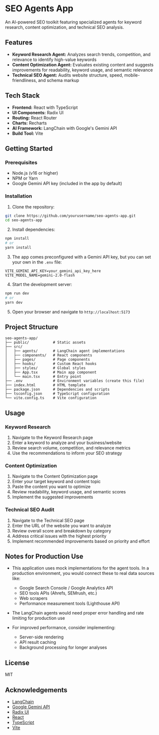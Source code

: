 # SEO Agents App

An AI-powered SEO toolkit featuring specialized agents for keyword research, content optimization, and technical SEO analysis.

## Features

- **Keyword Research Agent:** Analyzes search trends, competition, and relevance to identify high-value keywords
- **Content Optimization Agent:** Evaluates existing content and suggests improvements for readability, keyword usage, and semantic relevance
- **Technical SEO Agent:** Audits website structure, speed, mobile-friendliness, and schema markup

## Tech Stack

- **Frontend:** React with TypeScript
- **UI Components:** Radix UI
- **Routing:** React Router
- **Charts:** Recharts
- **AI Framework:** LangChain with Google's Gemini API
- **Build Tool:** Vite

## Getting Started

### Prerequisites

- Node.js (v16 or higher)
- NPM or Yarn
- Google Gemini API key (included in the app by default)

### Installation

1. Clone the repository:
```bash
git clone https://github.com/yourusername/seo-agents-app.git
cd seo-agents-app
```

2. Install dependencies:
```bash
npm install
# or
yarn install
```

3. The app comes preconfigured with a Gemini API key, but you can set your own in the `.env` file:
```
VITE_GEMINI_API_KEY=your_gemini_api_key_here
VITE_MODEL_NAME=gemini-2.0-flash
```

4. Start the development server:
```bash
npm run dev
# or
yarn dev
```

5. Open your browser and navigate to `http://localhost:5173`

## Project Structure

```
seo-agents-app/
├── public/           # Static assets
├── src/
│   ├── agents/       # LangChain agent implementations
│   ├── components/   # React components
│   ├── pages/        # Page components
│   ├── hooks/        # Custom React hooks
│   ├── styles/       # Global styles
│   ├── App.tsx       # Main app component
│   └── main.tsx      # Entry point
├── .env              # Environment variables (create this file)
├── index.html        # HTML template
├── package.json      # Dependencies and scripts
├── tsconfig.json     # TypeScript configuration
└── vite.config.ts    # Vite configuration
```

## Usage

### Keyword Research

1. Navigate to the Keyword Research page
2. Enter a keyword to analyze and your business/website
3. Review search volume, competition, and relevance metrics
4. Use the recommendations to inform your SEO strategy

### Content Optimization

1. Navigate to the Content Optimization page
2. Enter your target keyword and content topic
3. Paste the content you want to optimize
4. Review readability, keyword usage, and semantic scores
5. Implement the suggested improvements

### Technical SEO Audit

1. Navigate to the Technical SEO page
2. Enter the URL of the website you want to analyze
3. Review overall score and breakdown by category
4. Address critical issues with the highest priority
5. Implement recommended improvements based on priority and effort

## Notes for Production Use

- This application uses mock implementations for the agent tools. In a production environment, you would connect these to real data sources like:
  - Google Search Console / Google Analytics API
  - SEO tools APIs (Ahrefs, SEMrush, etc.)
  - Web scrapers
  - Performance measurement tools (Lighthouse API)

- The LangChain agents would need proper error handling and rate limiting for production use

- For improved performance, consider implementing:
  - Server-side rendering
  - API result caching
  - Background processing for longer analyses

## License

MIT

## Acknowledgements

- [LangChain](https://github.com/hwchase17/langchain)
- [Google Gemini API](https://ai.google.dev/)
- [Radix UI](https://www.radix-ui.com/)
- [React](https://reactjs.org/)
- [TypeScript](https://www.typescriptlang.org/)
- [Vite](https://vitejs.dev/)